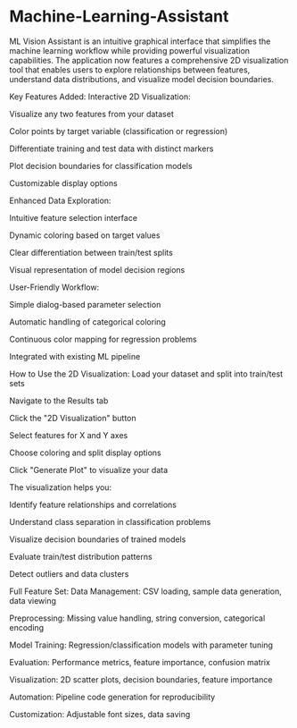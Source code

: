 # Machine-Learning-Assistant
ML Vision Assistant is an intuitive graphical interface that simplifies the machine learning workflow while providing powerful visualization capabilities. The application now features a comprehensive 2D visualization tool that enables users to explore relationships between features, understand data distributions, and visualize model decision boundaries.

Key Features Added:
Interactive 2D Visualization:

Visualize any two features from your dataset

Color points by target variable (classification or regression)

Differentiate training and test data with distinct markers

Plot decision boundaries for classification models

Customizable display options

Enhanced Data Exploration:

Intuitive feature selection interface

Dynamic coloring based on target values

Clear differentiation between train/test splits

Visual representation of model decision regions

User-Friendly Workflow:

Simple dialog-based parameter selection

Automatic handling of categorical coloring

Continuous color mapping for regression problems

Integrated with existing ML pipeline

How to Use the 2D Visualization:
Load your dataset and split into train/test sets

Navigate to the Results tab

Click the "2D Visualization" button

Select features for X and Y axes

Choose coloring and split display options

Click "Generate Plot" to visualize your data

The visualization helps you:

Identify feature relationships and correlations

Understand class separation in classification problems

Visualize decision boundaries of trained models

Evaluate train/test distribution patterns

Detect outliers and data clusters

Full Feature Set:
Data Management: CSV loading, sample data generation, data viewing

Preprocessing: Missing value handling, string conversion, categorical encoding

Model Training: Regression/classification models with parameter tuning

Evaluation: Performance metrics, feature importance, confusion matrix

Visualization: 2D scatter plots, decision boundaries, feature importance

Automation: Pipeline code generation for reproducibility

Customization: Adjustable font sizes, data saving
